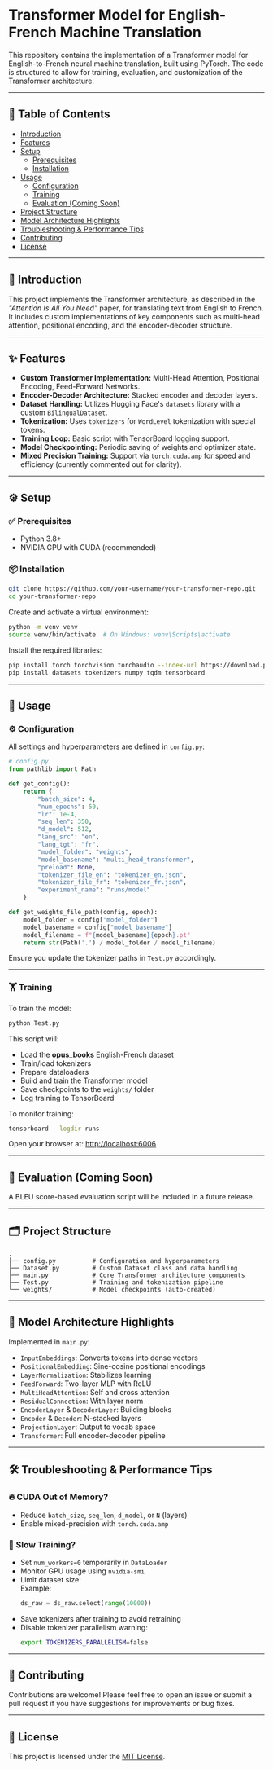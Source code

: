 # Transformer Model for English-French Machine Translation

This repository contains the implementation of a Transformer model for English-to-French neural machine translation, built using PyTorch. The code is structured to allow for training, evaluation, and customization of the Transformer architecture.

---

## 📑 Table of Contents

- [Introduction](#introduction)
- [Features](#features)
- [Setup](#setup)
  - [Prerequisites](#prerequisites)
  - [Installation](#installation)
- [Usage](#usage)
  - [Configuration](#configuration)
  - [Training](#training)
  - [Evaluation (Coming Soon)](#evaluation-coming-soon)
- [Project Structure](#project-structure)
- [Model Architecture Highlights](#model-architecture-highlights)
- [Troubleshooting & Performance Tips](#troubleshooting--performance-tips)
- [Contributing](#contributing)
- [License](#license)

---

## 🧠 Introduction

This project implements the Transformer architecture, as described in the *"Attention Is All You Need"* paper, for translating text from English to French. It includes custom implementations of key components such as multi-head attention, positional encoding, and the encoder-decoder structure.

---

## ✨ Features

- **Custom Transformer Implementation:** Multi-Head Attention, Positional Encoding, Feed-Forward Networks.
- **Encoder-Decoder Architecture:** Stacked encoder and decoder layers.
- **Dataset Handling:** Utilizes Hugging Face's `datasets` library with a custom `BilingualDataset`.
- **Tokenization:** Uses `tokenizers` for `WordLevel` tokenization with special tokens.
- **Training Loop:** Basic script with TensorBoard logging support.
- **Model Checkpointing:** Periodic saving of weights and optimizer state.
- **Mixed Precision Training:** Support via `torch.cuda.amp` for speed and efficiency (currently commented out for clarity).

---

## ⚙️ Setup

### ✅ Prerequisites

- Python 3.8+
- NVIDIA GPU with CUDA (recommended)

### 📦 Installation

```bash
git clone https://github.com/your-username/your-transformer-repo.git
cd your-transformer-repo
```

Create and activate a virtual environment:

```bash
python -m venv venv
source venv/bin/activate  # On Windows: venv\Scripts\activate
```

Install the required libraries:

```bash
pip install torch torchvision torchaudio --index-url https://download.pytorch.org/whl/cu118  # Adjust for your CUDA version
pip install datasets tokenizers numpy tqdm tensorboard
```

---

## 🚀 Usage

### ⚙️ Configuration

All settings and hyperparameters are defined in `config.py`:

```python
# config.py
from pathlib import Path

def get_config():
    return {
        "batch_size": 4,
        "num_epochs": 50,
        "lr": 1e-4,
        "seq_len": 350,
        "d_model": 512,
        "lang_src": "en",
        "lang_tgt": "fr",
        "model_folder": "weights",
        "model_basename": "multi_head_transformer",
        "preload": None,
        "tokenizer_file_en": "tokenizer_en.json",
        "tokenizer_file_fr": "tokenizer_fr.json",
        "experiment_name": "runs/model"
    }

def get_weights_file_path(config, epoch):
    model_folder = config["model_folder"]
    model_basename = config["model_basename"]
    model_filename = f"{model_basename}{epoch}.pt"
    return str(Path('.') / model_folder / model_filename)
```

Ensure you update the tokenizer paths in `Test.py` accordingly.

---

### 🏋️ Training

To train the model:

```bash
python Test.py
```

This script will:

- Load the **opus_books** English-French dataset
- Train/load tokenizers
- Prepare dataloaders
- Build and train the Transformer model
- Save checkpoints to the `weights/` folder
- Log training to TensorBoard

To monitor training:

```bash
tensorboard --logdir runs
```

Open your browser at: [http://localhost:6006](http://localhost:6006)

---

## 🧪 Evaluation (Coming Soon)

A BLEU score-based evaluation script will be included in a future release.

---

## 🗂 Project Structure

```
.
├── config.py          # Configuration and hyperparameters
├── Dataset.py         # Custom Dataset class and data handling
├── main.py            # Core Transformer architecture components
├── Test.py            # Training and tokenization pipeline
└── weights/           # Model checkpoints (auto-created)
```

---

## 🧱 Model Architecture Highlights

Implemented in `main.py`:

- `InputEmbeddings`: Converts tokens into dense vectors
- `PositionalEmbedding`: Sine-cosine positional encodings
- `LayerNormalization`: Stabilizes learning
- `FeedForward`: Two-layer MLP with ReLU
- `MultiHeadAttention`: Self and cross attention
- `ResidualConnection`: With layer norm
- `EncoderLayer` & `DecoderLayer`: Building blocks
- `Encoder` & `Decoder`: N-stacked layers
- `ProjectionLayer`: Output to vocab space
- `Transformer`: Full encoder-decoder pipeline

---

## 🛠️ Troubleshooting & Performance Tips

### 🔥 CUDA Out of Memory?

- Reduce `batch_size`, `seq_len`, `d_model`, or `N` (layers)
- Enable mixed-precision with `torch.cuda.amp`

### 🐌 Slow Training?

- Set `num_workers=0` temporarily in `DataLoader`
- Monitor GPU usage using `nvidia-smi`
- Limit dataset size:  
  Example:
  ```python
  ds_raw = ds_raw.select(range(10000))
  ```
- Save tokenizers after training to avoid retraining
- Disable tokenizer parallelism warning:
  ```bash
  export TOKENIZERS_PARALLELISM=false
  ```

---

## 🤝 Contributing

Contributions are welcome! Please feel free to open an issue or submit a pull request if you have suggestions for improvements or bug fixes.

---

## 📄 License

This project is licensed under the [MIT License](LICENSE).
